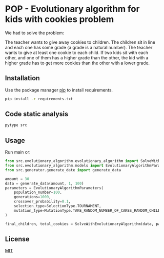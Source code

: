 # POP - Evolutionary algorithm for kids with cookies problem

We had to solve the problem:

The teacher wants to give away cookies to children. The children sit in line and each one has some grade (a grade is a natural number). The teacher wants to give at least one cookie to each child. If two kids sit with each other, and one of them has a higher grade than the other, the kid with a higher grade has to get more cookies than the other with a lower grade. 

## Installation

Use the package manager [pip](https://pip.pypa.io/en/stable/) to install requirements.

```bash
pip install -r requirements.txt
```
## Code static analysis
```bash
pytype src
```
## Usage
Run main or:
```python
from src.evolutionary_algorithm.evolutionary_algorithm import SolveWithEvolutionaryAlgorithm
from src.evolutionary_algorithm.models import EvolutionaryAlgorithmParameters, SelectionType, MutationType
from src.generator.generate_date import generate_data

amount = 30
data = generate_data(amount, 1, 100)
parameters = EvolutionaryAlgorithmParameters(
    population_number=100,
    generations=1000,
    crossover_probability=0.1,
    selection_type=SelectionType.TOURNAMENT,
    mutation_type=MutationType.TAKE_RANDOM_NUMBER_OF_CAKES_RANDOM_CHILD
)

final_children, total_cookies = SolveWithEvolutionaryAlgorithm(data, parameters).evaluate_algorithm()
```

## License
[MIT](https://choosealicense.com/licenses/mit/)
